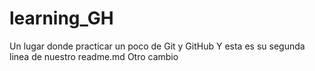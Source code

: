 # learning_GH
Un lugar donde practicar un poco de Git y GitHub
Y esta es su segunda linea de nuestro readme.md
Otro cambio
